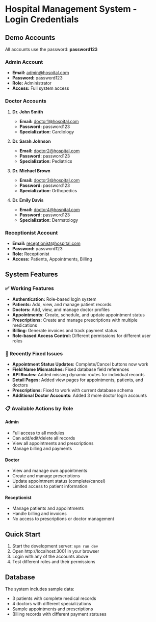 # Hospital Management System - Login Credentials

## Demo Accounts

All accounts use the password: **password123**

### Admin Account
- **Email:** admin@hospital.com
- **Password:** password123
- **Role:** Administrator
- **Access:** Full system access

### Doctor Accounts
1. **Dr. John Smith**
   - **Email:** doctor1@hospital.com
   - **Password:** password123
   - **Specialization:** Cardiology

2. **Dr. Sarah Johnson**
   - **Email:** doctor2@hospital.com
   - **Password:** password123
   - **Specialization:** Pediatrics

3. **Dr. Michael Brown**
   - **Email:** doctor3@hospital.com
   - **Password:** password123
   - **Specialization:** Orthopedics

4. **Dr. Emily Davis**
   - **Email:** doctor4@hospital.com
   - **Password:** password123
   - **Specialization:** Dermatology

### Receptionist Account
- **Email:** receptionist@hospital.com
- **Password:** password123
- **Role:** Receptionist
- **Access:** Patients, Appointments, Billing

## System Features

### ✅ Working Features
- **Authentication:** Role-based login system
- **Patients:** Add, view, and manage patient records
- **Doctors:** Add, view, and manage doctor profiles
- **Appointments:** Create, schedule, and update appointment status
- **Prescriptions:** Create and manage prescriptions with multiple medications
- **Billing:** Generate invoices and track payment status
- **Role-based Access Control:** Different permissions for different user roles

### 🔧 Recently Fixed Issues
- **Appointment Status Updates:** Complete/Cancel buttons now work
- **Field Name Mismatches:** Fixed database field references
- **API Routes:** Added missing dynamic routes for individual records
- **Detail Pages:** Added view pages for appointments, patients, and doctors
- **Prescriptions:** Fixed to work with current database schema
- **Additional Doctor Accounts:** Added 3 more doctor login accounts

### 📋 Available Actions by Role

#### Admin
- Full access to all modules
- Can add/edit/delete all records
- View all appointments and prescriptions
- Manage billing and payments

#### Doctor
- View and manage own appointments
- Create and manage prescriptions
- Update appointment status (complete/cancel)
- Limited access to patient information

#### Receptionist
- Manage patients and appointments
- Handle billing and invoices
- No access to prescriptions or doctor management

## Quick Start
1. Start the development server: `npm run dev`
2. Open http://localhost:3001 in your browser
3. Login with any of the accounts above
4. Test different roles and their permissions

## Database
The system includes sample data:
- 3 patients with complete medical records
- 4 doctors with different specializations
- Sample appointments and prescriptions
- Billing records with different payment statuses
